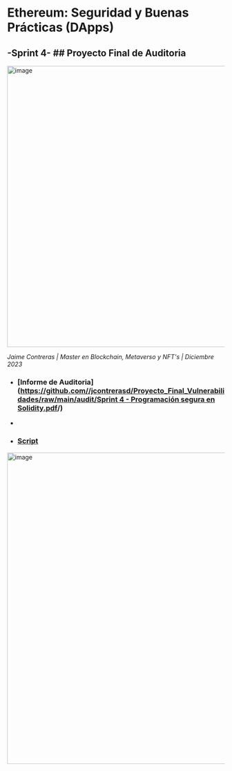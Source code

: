 # Ethereum: Seguridad y Buenas Prácticas (DApps)
## -Sprint 4- ## Proyecto Final de Auditoria



<img width="650" alt="image" src="https://github.com/jcontrerasd/Proyecto_Final_Vulnerabilidades/assets/27821228/124524a6-9f13-4f39-bb15-9c9ee5a7ea82">


  _Jaime Contreras | Master en Blockchain, Metaverso y NFT's | Diciembre 2023_

* ### [Informe de Auditoria]([https://github.com//jcontrerasd/Proyecto_Final_Vulnerabilidades/raw/main/audit/Sprint 4 - Programación segura en Solidity.pdf](https://github.com/jcontrerasd/Proyecto_Final_Vulnerabilidades/blob/main/audit/Sprint%204%20-%20Programaci%C3%B3n%20segura%20en%20Solidity.pdf)/)
* 
* ### [Script](https://github.com//jcontrerasd/Proyecto-MUTS/raw/main/despliegue.sh/)
 
<img width="720" alt="image" src="https://github.com/jcontrerasd/Proyecto_Final_Vulnerabilidades/assets/27821228/665df056-c431-4400-86bb-c92ada16d416">

  
